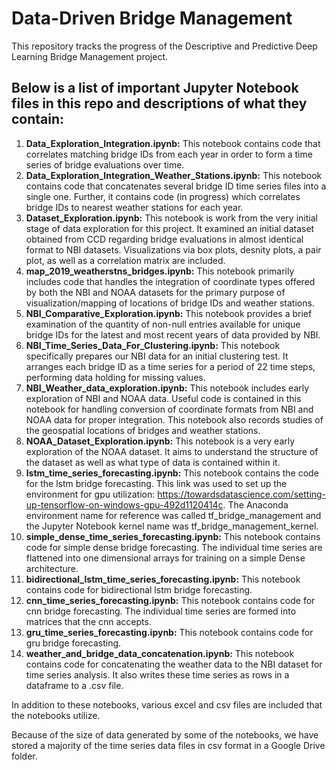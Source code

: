# Data-Driven Bridge Management

This repository tracks the progress of the Descriptive and Predictive Deep Learning Bridge Management project.

## Below is a list of important Jupyter Notebook files in this repo and descriptions of what they contain:

1. **Data_Exploration_Integration.ipynb:** This notebook contains code that correlates matching bridge IDs from each year in order to form a time series of bridge evaluations over time.
2. **Data_Exploration_Integration_Weather_Stations.ipynb:** This notebook contains code that concatenates several bridge ID time series files into a single one. Further, it contains code (in progress) which correlates bridge IDs to nearest weather stations for each year.
3. **Dataset_Exploration.ipynb:** This notebook is work from the very initial stage of data exploration for this project. It examined an initial dataset obtained from CCD regarding bridge evaluations in almost identical format to NBI datasets. Visualizations via box plots, desnity plots, a pair plot, as well as a correlation matrix are included.
4. **map_2019_weatherstns_bridges.ipynb:** This notebook primarily includes code that handles the integration of coordinate types offered by both the NBI and NOAA datasets for the primary purpose of visualization/mapping of locations of bridge IDs and weather stations. 
5. **NBI_Comparative_Exploration.ipynb:** This notebook provides a brief examination of the quantity of non-null entries available for unique bridge IDs for the latest and most recent years of data provided by NBI. 
6. **NBI_Time_Series_Data_For_Clustering.ipynb:** This notebook specifically prepares our NBI data for an initial clustering test. It arranges each bridge ID as a time series for a period of 22 time steps, performing data holding for missing values.
7. **NBI_Weather_data_exploration.ipynb:** This notebook includes early exploration of NBI and NOAA data. Useful code is contained in this notebook for handling conversion of coordinate formats from NBI and NOAA data for proper integration. This notebook also records studies of the geospatial locations of bridges and weather stations.
8. **NOAA_Dataset_Exploration.ipynb:** This notebook is a very early exploration of the NOAA dataset. It aims to understand the structure of the dataset as well as what type of data is contained within it.
8. **lstm_time_series_forecasting.ipynb:** This notebook contains the code for the lstm bridge forecasting. This link was used to set up the environment for gpu utilization: https://towardsdatascience.com/setting-up-tensorflow-on-windows-gpu-492d1120414c. The Anaconda environment name for reference was called tf_bridge_management and the Jupyter Notebook kernel name was tf_bridge_management_kernel.
9. **simple_dense_time_series_forecasting.ipynb:** This notebook contains code for simple dense bridge forecasting. The individual time series are flattened into one dimensional arrays for training on a simple Dense architecture.
10. **bidirectional_lstm_time_series_forecasting.ipynb:** This notebook contains code for bidirectional lstm bridge forecasting.
11. **cnn_time_series_forecasting.ipynb:** This notebook contains code for cnn bridge forecasting. The individual time series are formed into matrices that the cnn accepts.
12. **gru_time_series_forecasting.ipynb:** This notebook contains code for gru bridge forecasting. 
13. **weather_and_bridge_data_concatenation.ipynb:** This notebook contains code for concatenating the weather data to the NBI dataset for time series analysis. It also writes these time series as rows in a dataframe to a .csv file.

In addition to these notebooks, various excel and csv files are included that the notebooks utilize.

Because of the size of data generated by some of the notebooks, we have stored a majority of the time series data files in csv format in a Google Drive folder.
